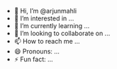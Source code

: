 - 👋 Hi, I’m @arjunmahli
- 👀 I’m interested in ...
- 🌱 I’m currently learning ...
- 💞️ I’m looking to collaborate on ...
- 📫 How to reach me ...
- 😄 Pronouns: ...
- ⚡ Fun fact: ...

<!---
arjunmahli/arjunmahli is a ✨ special ✨ repository because its `README.md` (this file) appears on your GitHub profile.
You can click the Preview link to take a look at your changes.
--->
